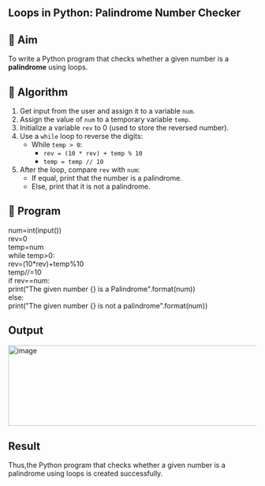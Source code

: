 ## Loops in Python: Palindrome Number Checker

## 🎯 Aim
To write a Python program that checks whether a given number is a **palindrome** using loops.

## 🧠 Algorithm
1. Get input from the user and assign it to a variable `num`.
2. Assign the value of `num` to a temporary variable `temp`.
3. Initialize a variable `rev` to 0 (used to store the reversed number).
4. Use a `while` loop to reverse the digits:
   - While `temp > 0`:
     - `rev = (10 * rev) + temp % 10`
     - `temp = temp // 10`
5. After the loop, compare `rev` with `num`:
   - If equal, print that the number is a palindrome.
   - Else, print that it is not a palindrome.

## 🧾 Program
num=int(input())  <br />
rev=0   <br />
temp=num  <br />
while temp>0:  <br />
    rev=(10*rev)+temp%10  <br />
    temp//=10  <br />
if rev==num:  <br />
    print("The given number {} is a Palindrome".format(num))  <br />
else:  <br />
    print("The given number {} is not a palindrome".format(num))
## Output
<img width="604" height="163" alt="image" src="https://github.com/user-attachments/assets/32a589cd-1d73-4a94-ae6e-cee1701c1b88" />


## Result
Thus,the Python program that checks whether a given number is a palindrome using loops is created successfully.
